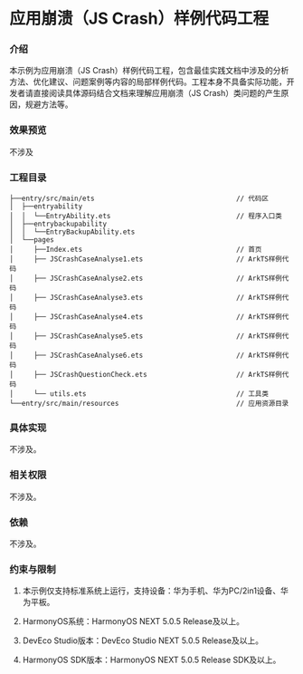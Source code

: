 # 应用崩溃（JS Crash）样例代码工程

### 介绍

本示例为应用崩溃（JS Crash）样例代码工程，包含最佳实践文档中涉及的分析方法、优化建议、问题案例等内容的局部样例代码。工程本身不具备实际功能，开发者请直接阅读具体源码结合文档来理解应用崩溃（JS Crash）类问题的产生原因，规避方法等。


### 效果预览

不涉及

### 工程目录
```
├──entry/src/main/ets                                   // 代码区
│  ├──entryability
│  │  └──EntryAbility.ets                               // 程序入口类
│  ├──entrybackupability
│  │  └──EntryBackupAbility.ets
│  └──pages             
│     ├──Index.ets                                      // 首页     
│     ├── JSCrashCaseAnalyse1.ets                       // ArkTS样例代码
│     ├── JSCrashCaseAnalyse2.ets                       // ArkTS样例代码 
│     ├── JSCrashCaseAnalyse3.ets                       // ArkTS样例代码 
│     ├── JSCrashCaseAnalyse4.ets                       // ArkTS样例代码 
│     ├── JSCrashCaseAnalyse5.ets                       // ArkTS样例代码 
│     ├── JSCrashCaseAnalyse6.ets                       // ArkTS样例代码 
│     ├── JSCrashQuestionCheck.ets                      // ArkTS样例代码 
│     └── utils.ets                                     // 工具类                              
└──entry/src/main/resources                             // 应用资源目录
```

### 具体实现

不涉及。

### 相关权限

不涉及。

### 依赖

不涉及。

###  约束与限制

1. 本示例仅支持标准系统上运行，支持设备：华为手机、华为PC/2in1设备、华为平板。

2. HarmonyOS系统：HarmonyOS NEXT 5.0.5 Release及以上。

3. DevEco Studio版本：DevEco Studio NEXT 5.0.5 Release及以上。

4. HarmonyOS SDK版本：HarmonyOS NEXT 5.0.5 Release SDK及以上。